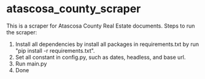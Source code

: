 # atascosa_county_scraper
This is a scraper for Atascosa County Real Estate documents.
Steps to run the scraper:
1. Install all dependencies by install all packages in requirements.txt by run "pip install -r requirements.txt".
2. Set all constant in config.py, such as dates, headless, and base url.
3. Run main.py
4. Done
